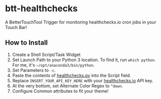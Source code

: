 # btt-healthchecks

A BetterTouchTool Trigger for monitoring healthchecks.io cron jobs in your Touch Bar!

## How to Install

1. Create a Shell Script/Task Widget
2. Set Launch Path to your Python 3 location. To find it, run `which python`. For me, it's `~/opt/anaconda3/bin/python`.
3. Set Parameters to `-c`.
4. Paste the contents of [healthchecks.py](healthchecks.py) into the Script field.
5. Replace `INSERT_YOUR_API_KEY_HERE` with your [healthchecks.io](healthchecks.io) API key.
5. At the very bottom, set Alternate Color Regex to `^down`.
6. Configure Common attributes to fit your theme!
